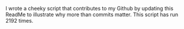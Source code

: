 I wrote a cheeky script that contributes to my Github by updating this ReadMe to illustrate why more than commits matter. This script has run 2192 times.